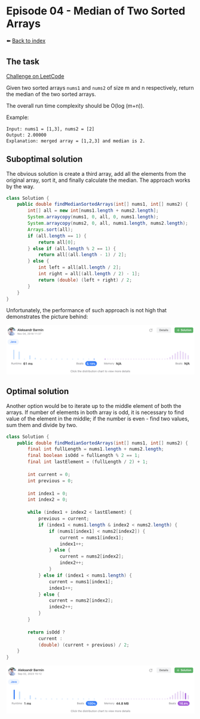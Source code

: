 # Episode 04 - Median of Two Sorted Arrays

⬅️ [Back to index](README.md)

## The task

[Challenge on LeetCode](https://leetcode.com/problems/median-of-two-sorted-arrays/description/)

Given two sorted arrays `nums1` and `nums2` of size m and n respectively, return the median of the two sorted arrays.

The overall run time complexity should be O(log (m+n)).

Example: 

```
Input: nums1 = [1,3], nums2 = [2]
Output: 2.00000
Explanation: merged array = [1,2,3] and median is 2.
```

## Suboptimal solution

The obvious solution is create a third array, add all the elements from the original array, sort it, and finally calculate the median. The approach works by the way. 

```java
class Solution {
    public double findMedianSortedArrays(int[] nums1, int[] nums2) {
        int[] all = new int[nums1.length + nums2.length];
        System.arraycopy(nums1, 0, all, 0, nums1.length);
        System.arraycopy(nums2, 0, all, nums1.length, nums2.length);
        Arrays.sort(all);
        if (all.length == 1) {
            return all[0];
        } else if (all.length % 2 == 1) {
            return all[(all.length - 1) / 2];
        } else {
            int left = all[all.length / 2];
            int right = all[(all.length / 2) - 1];
            return (double) (left + right) / 2;
        }
    }
}
```

Unfortunately, the performance of such approach is not high that demonstrates the picture behind: 

![Not good](./images/e04-01.png)

## Optimal solution

Another option would be to iterate up to the middle element of both the arrays. If number of elements in both array is odd, it is necessary to find value of the element in the middle; if the number is even - find two values, sum them and divide by two. 

```java
class Solution {
    public double findMedianSortedArrays(int[] nums1, int[] nums2) {
        final int fullLength = nums1.length + nums2.length; 
        final boolean isOdd = fullLength % 2 == 1;
        final int lastElement = (fullLength / 2) + 1;

        int current = 0; 
        int previous = 0; 

        int index1 = 0; 
        int index2 = 0; 

        while (index1 + index2 < lastElement) {
            previous = current; 
            if (index1 < nums1.length & index2 < nums2.length) {
                if (nums1[index1] < nums2[index2]) {
                    current = nums1[index1];
                    index1++;
                } else {
                    current = nums2[index2];
                    index2++;
                }
            } else if (index1 < nums1.length) {
                current = nums1[index1];
                index1++;
            } else {
                current = nums2[index2];
                index2++;
            }
        }

        return isOdd ? 
            current : 
            (double) (current + previous) / 2;
    }
}
```

![Beats all](./images/e04-02.png)